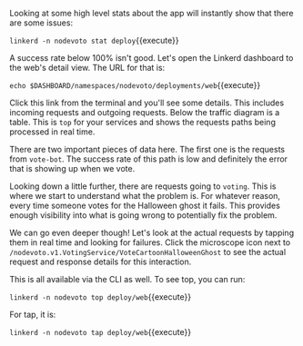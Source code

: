 Looking at some high level stats about the app will instantly show that there
are some issues:

`linkerd -n nodevoto stat deploy`{{execute}}

A success rate below 100% isn't good. Let's open the Linkerd dashboard to the
web's detail view. The URL for that is:

`echo $DASHBOARD/namespaces/nodevoto/deployments/web`{{execute}}

Click this link from the terminal and you'll see some details. This includes
incoming requests and outgoing requests. Below the traffic diagram is a table.
This is `top` for your services and shows the requests paths being processed in
real time.

There are two important pieces of data here. The first one is the requests from
`vote-bot`. The success rate of this path is low and definitely the error that
is showing up when we vote.

Looking down a little further, there are requests going to `voting`. This is
where we start to understand what the problem is. For whatever reason, every
time someone votes for the Halloween ghost it fails. This provides enough
visibility into what is going wrong to potentially fix the problem.

We can go even deeper though! Let's look at the actual requests by tapping them
in real time and looking for failures. Click the microscope icon next to
`/nodevoto.v1.VotingService/VoteCartoonHalloweenGhost` to see the actual request
and response details for this interaction.

This is all available via the CLI as well. To see top, you can run:

`linkerd -n nodevoto top deploy/web`{{execute}}

For tap, it is:

`linkerd -n nodevoto tap deploy/web`{{execute}}
